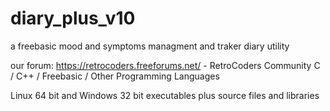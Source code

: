 # diary_plus_v10
a freebasic mood and symptoms managment and traker diary utility

our forum: https://retrocoders.freeforums.net/ - RetroCoders Community C / C++ / Freebasic / Other Programming Languages

Linux 64 bit and Windows 32 bit executables plus source files and libraries
